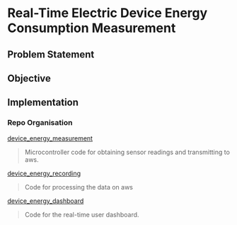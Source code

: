 # Real-Time Electric Device Energy Consumption Measurement

## Problem Statement

## Objective

## Implementation

### Repo Organisation

[device_energy_measurement](./device_energy_measurement/)
> Microcontroller code for obtaining sensor readings and transmitting to aws.

[device_energy_recording](./device_energy_recording/)
> Code for processing the data on aws

[device_energy_dashboard](./device_enery_dashboard/)
> Code for the real-time user dashboard.

